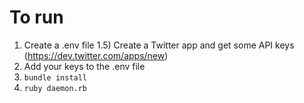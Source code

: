# To run
1) Create a .env file
1.5) Create a Twitter app and get some API keys (https://dev.twitter.com/apps/new)
2) Add your keys to the .env file
3) `bundle install`
4) `ruby daemon.rb`
